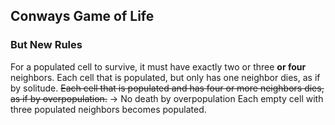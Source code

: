 ## Conways Game of Life
### But New Rules

For a populated cell to survive, it must have exactly two or three **or four** neighbors.
Each cell that is populated, but only has one neighbor dies, as if by solitude.
~~Each cell that is populated and has four or more neighbors dies, as if by overpopulation.~~ -> No death by overpopulation
Each empty cell with three populated neighbors becomes populated.
